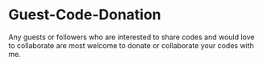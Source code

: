 # Guest-Code-Donation
Any guests or followers who are interested to share codes and would love to collaborate are most welcome to donate or collaborate your codes with me.
